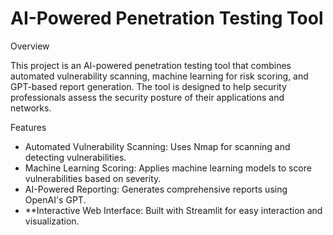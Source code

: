 # AI-Powered Penetration Testing Tool

 Overview

This project is an AI-powered penetration testing tool that combines automated vulnerability scanning, machine learning for risk scoring, and GPT-based report generation. The tool is designed to help security professionals assess the security posture of their applications and networks.

 Features

- Automated Vulnerability Scanning: Uses Nmap for scanning and detecting vulnerabilities.
- Machine Learning Scoring: Applies machine learning models to score vulnerabilities based on severity.
- AI-Powered Reporting: Generates comprehensive reports using OpenAI's GPT.
- **Interactive Web Interface: Built with Streamlit for easy interaction and visualization.
